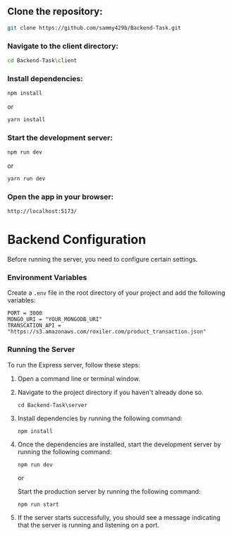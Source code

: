 ## Clone the repository:

```bash
git clone https://github.com/sammy429b/Backend-Task.git
```

### Navigate to the client directory:

```bash
cd Backend-Task\client
```

### Install dependencies:

```bash
npm install
```
or
```bash
yarn install
```

### Start the development server:

```bash
npm run dev
```
or

```bash
yarn run dev
```

### Open the app in your browser:
```bash
http://localhost:5173/
```

# Backend Configuration
Before running the server, you need to configure certain settings. 

### Environment Variables
Create a `.env` file in the root directory of your project and add the following variables:

```plaintext
PORT = 3000
MONGO_URI = "YOUR_MONGODB_URI"
TRANSCATION_API = "https://s3.amazonaws.com/roxiler.com/product_transaction.json"
```

### Running the Server
To run the Express server, follow these steps:
1. Open a command line or terminal window.
2. Navigate to the project directory if you haven't already done so.
    ``` 
    cd Backend-Task\server
    ```
3. Install dependencies by running the following command:
    ```
    npm install
    ```
4. Once the dependencies are installed, start the development server by running the following command:
    ```
    npm run dev
    ```
    or

    Start the production server by running the following command:
     ```
    npm run start
    ```

5. If the server starts successfully, you should see a message indicating that the server is running and listening on a port.